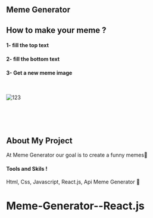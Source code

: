## Meme Generator

## How to make your meme ?

#### 1- fill the top text

#### 2- fill the bottom text

#### 3- Get a new meme image

<br>

![123](https://user-images.githubusercontent.com/106211999/228076610-5bf7653e-b2e1-4f6c-9f27-6ffb33fe863c.png)


<br>
<br>
<br>

## About My Project

At Meme Generator our goal is to create a funny memes💜

#### Tools and Skils !

Html, Css, Javascript, React.js, Api Meme Generator 🎉
# Meme-Generator--React.js



